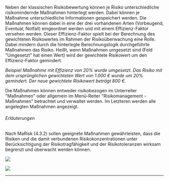 Neben der klassischen Risikobewertung können je Risiko unterschiedliche risikomindernde
Maßnahmen hinterlegt werden. Dabei können je Maßnahme unterschiedliche Informationen gespeichert werden. Die Maßnahmen können dabei in eine der drei vorhandenen Arten (Vorbeugend, Eventual, Notfall) eingeordnet werden und mit einem Effizienz-Faktor versehen werden. Dieser Effizienz-Faktor spielt bei der Berechnung des gewichteten Risikowertes im Rahmen der Risikoüberwachung eine Rolle.  Dabei mindern durch die hinterlegte Berechnungslogik durchgeführte Maßnahmen das Risiko. Heißt, wenn Maßnahmen umgesetzt sind (Feld "Umgesetzt" hat einen Wert) wird der gewichtete Risikowert um den Effizienz-Faktor gemindert.

 *Beispiel*
 *Maßnahme mit Effizienz von 20% wurde umgesetzt. Das Risiko mit dem ursprünglichen gewichteten Wert von 1.000 € wurde um 20% gemindert. Der neue gewichtete Risikowert beträgt 800 €.*

Die Maßnahmen können entweder risikobezogen im Unterreiter "Maßnahmen" oder allgemein im Menü-Reiter "Risikomanagement - Maßnahmen" betrachtet und verwaltet werden. Im Letzteren werden alle angelegten Maßnahmen angezeigt.

###### Erläuterungen
Nach MaRisk (4.3.2) sollen geeignete Maßnahmen gewährleisten, dass die Risiken und die damit
verbundenen Risikokonzentrationen unter Berücksichtigung der Risikotragfähigkeit und der
Risikotoleranzen wirksam begrenzt und überwacht werden können.

![](http://xpecto.github.io/docs/img/aifExpert_Risiko14.png)

![](http://xpecto.github.io/docs/img/aifExpert_Risiko15.png)

----------
